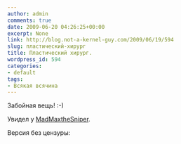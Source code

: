 ```yaml
---
author: admin
comments: true
date: 2009-06-20 04:26:25+00:00
excerpt: None
link: http://blog.not-a-kernel-guy.com/2009/06/19/594
slug: пластический-хирург
title: Пластический хирург.
wordpress_id: 594
categories:
- default
tags:
- Всякая всячина
---
```


Забойная вещь! :-)

Увидел у [MadMaxtheSniper](http://madmaxthesniper.livejournal.com/339728.html).

Версия без цензуры:
